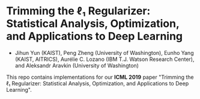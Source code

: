# Trimming the ℓ₁ Regularizer: Statistical Analysis, Optimization, and Applications to Deep Learning
+ Jihun Yun (KAIST), Peng Zheng (University of Washington), Eunho Yang (KAIST, AITRICS), Aurélie C. Lozano (IBM T.J.
Watson Research Center), and Aleksandr Aravkin (University of Washington)

This repo contains implementations for our **ICML 2019** paper "Trimming the ℓ₁ Regularizer: Statistical Analysis, Optimization, and Applications to Deep Learning".
